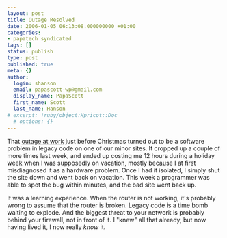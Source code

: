 ```yaml
---
layout: post
title: Outage Resolved
date: 2006-01-05 06:13:08.000000000 +01:00
categories:
- papatech syndicated
tags: []
status: publish
type: post
published: true
meta: {}
author:
  login: shanson
  email: papascott-wp@gmail.com
  display_name: PapaScott
  first_name: Scott
  last_name: Hanson
# excerpt: !ruby/object:Hpricot::Doc
  # options: {}
---
```

<p>That <a href="http://www.papascott.de/archives/2005/12/23/outage-at-bloggde/" title="PapaScott &raquo; Blog Archive &raquo; Outage at blogg.de">outage at work</a> just before Christmas turned out to be a software problem in legacy code on one of our minor sites. It cropped up a couple of more times last week, and ended up costing me 12 hours during a holiday week when I was supposedly on vacation, mostly because I at first misdiagnosed it as a hardware problem. Once I had it isolated, I simply shut the site down and went back on vacation. This week a programmer was able to spot the bug within minutes, and the bad site went back up.</p>
<p>It was a learning experience. When the router is not working, it's probably wrong to assume that the router is broken. Legacy code is a time bomb waiting to explode. And the biggest threat to your network is probably behind your firewall, not in front of it. I "knew" all that already, but now having lived it, I now really <i>know</i> it.</p>
